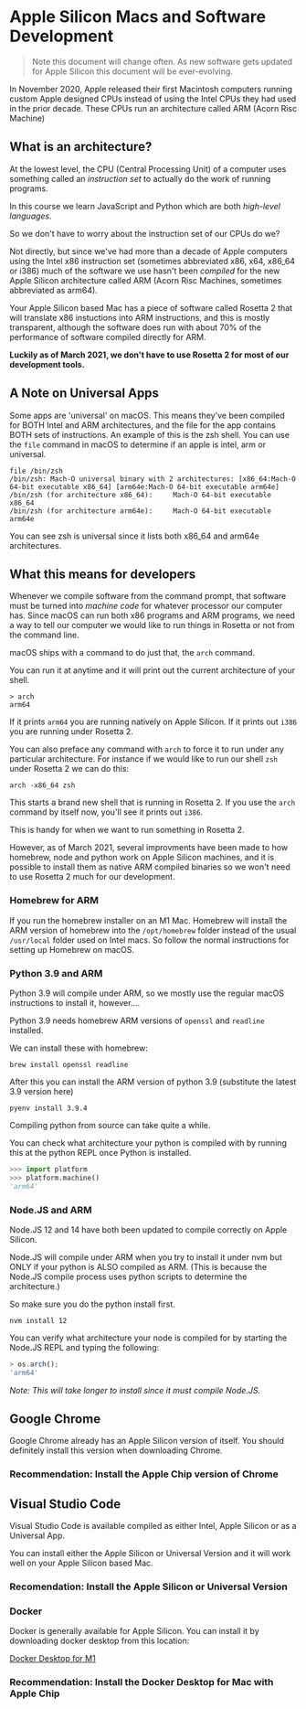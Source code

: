 # Apple Silicon Macs and Software Development

> Note this document will change often. As new software gets updated for Apple
> Silicon this document will be ever-evolving.

In November 2020, Apple released their first Macintosh computers running
custom Apple designed CPUs instead of using the Intel CPUs they had used
in the prior decade. These CPUs run an architecture called ARM (Acorn Risc Machine)

## What is an architecture?

At the lowest level, the CPU (Central Processing Unit) of a computer uses something
called an _instruction set_ to actually do the work of running programs.

In this course we learn JavaScript and Python which are both _high-level languages_.

So we don't have to worry about the instruction set of our CPUs do we?

Not directly, but since we've had more than a decade of Apple computers using
the Intel x86 instruction set (sometimes abbreviated x86, x64, x86_64 or i386)
much of the software we use hasn't been _compiled_ for the new Apple Silicon
architecture called ARM (Acorn Risc Machines, sometimes abbreviated as arm64).

Your Apple Silicon based Mac has a piece of software called Rosetta 2 that will translate x86 instuctions into ARM instructions, and this is mostly transparent, although the software does run with about 70% of the performance of software compiled directly for ARM.

__Luckily as of March 2021, we don't have to use Rosetta 2 for most of our development tools.__

## A Note on Universal Apps

Some apps are 'universal' on macOS. This means they've been compiled for BOTH
Intel and ARM architectures, and the file for the app contains BOTH sets of
instructions. An example of this is the zsh shell. You can use the `file` command
in macOS to determine if an apple is intel, arm or universal.

```shell
file /bin/zsh
/bin/zsh: Mach-O universal binary with 2 architectures: [x86_64:Mach-O 64-bit executable x86_64] [arm64e:Mach-O 64-bit executable arm64e]
/bin/zsh (for architecture x86_64):     Mach-O 64-bit executable x86_64
/bin/zsh (for architecture arm64e):     Mach-O 64-bit executable arm64e
```

You can see zsh is universal since it lists both x86_64 and arm64e architectures.

## What this means for developers

Whenever we compile software from the command prompt, that software must be turned
into _machine code_ for whatever processor our computer has.  Since macOS can
run both x86 programs and ARM programs, we need a way to tell our computer
we would like to run things in Rosetta or not from the command line.

macOS ships with a command to do just that, the `arch` command.

You can run it at anytime and it will print out the current architecture of
your shell.

```shell
> arch
arm64
```

If it prints `arm64` you are running natively on Apple Silicon. If it prints out
`i386` you are running under Rosetta 2.

You can also preface any command with `arch` to force it to run under any particular
architecture. For instance if we would like to run our shell `zsh` under Rosetta
2 we can do this:

```shell
arch -x86_64 zsh
```

This starts a brand new shell that is running in Rosetta 2. If you use the `arch` 
command by itself now, you'll see it prints out `i386`.

This is handy for when we want to run something in Rosetta 2.

However, as of March 2021, several improvments have been made to how homebrew, node and python work on Apple Silicon machines, and it is possible to install them as
native ARM compiled binaries so we won't need to use Rosetta 2 much for our
development.

### Homebrew for ARM

If you run the homebrew installer on an M1 Mac. Homebrew will install the ARM version of homebrew into the `/opt/homebrew` folder instead of the usual `/usr/local` folder used on Intel macs.  So follow the normal instructions for setting
up Homebrew on macOS.

### Python 3.9 and ARM

Python 3.9 will compile under ARM, so we mostly use the regular macOS instructions
to install it, however....

Python 3.9 needs homebrew ARM versions of `openssl` and `readline` installed.

We can install these with homebrew:

```shell
brew install openssl readline
```

After this you can install the ARM version of python 3.9 (substitute the latest 3.9 version here)

```shell
pyenv install 3.9.4
```

Compiling python from source can take quite a while.

You can check what architecture your python is compiled with by running
this at the python REPL once Python is installed.

```python
>>> import platform
>>> platform.machine()
'arm64'
```

### Node.JS and ARM

Node.JS 12 and 14 have both been updated to compile correctly on Apple Silicon.

Node.JS will compile under ARM when you try to install it under nvm but
ONLY if your python is ALSO compiled as ARM. (This is because the Node.JS compile process uses python scripts to determine the architecture.)

So make sure you do the python install first.

```nvm install 12```

You can verify what architecture your node is compiled for by starting the Node.JS REPL and typing the following:

```js
> os.arch();
'arm64'
```

*Note: This will take longer to install since it must compile Node.JS.*

## Google Chrome

Google Chrome already has an Apple Silicon version of itself. You should definitely
install this version when downloading Chrome.

### __Recommendation:__ Install the Apple Chip version of Chrome

## Visual Studio Code

Visual Studio Code is available compiled as either Intel, Apple Silicon or as a Universal App.

You can install either the Apple Silicon or Universal Version and it will work well
on your Apple Silicon based Mac.

### __Recomendation:__ Install the Apple Silicon or Universal Version

### Docker

Docker is generally available for Apple Silicon. You can install it by downloading docker desktop from this location:

[Docker Desktop for M1](https://www.docker.com/products/docker-desktop)

### __Recommendation:__ Install the Docker Desktop for Mac with Apple Chip
